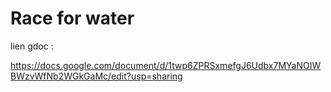 # Race for water

lien gdoc :

https://docs.google.com/document/d/1twp6ZPRSxmefgJ6Udbx7MYaNOIWBWzvWfNb2WGkGaMc/edit?usp=sharing